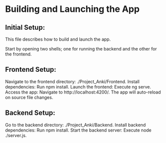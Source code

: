 # Building and Launching the App

## Initial Setup:

This file describes how to build and launch the app. 

Start by opening two shells; one for running the backend and the other for the frontend.

## Frontend Setup:

Navigate to the frontend directory: ./Project_Anki/Frontend.
Install dependencies: Run npm install.
Launch the frontend: Execute ng serve.
Access the app: Navigate to http://localhost:4200/. The app will auto-reload on source file changes.

## Backend Setup:

Go to the backend directory: ./Project_Anki/Backend.
Install backend dependencies: Run npm install.
Start the backend server: Execute node ./server.js.
